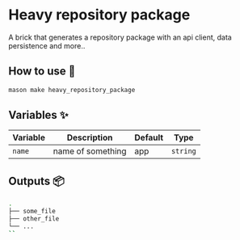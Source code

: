 # Heavy repository package

A brick that generates a repository package with an api client, data persistence and more..



## How to use 🚀

```sh
mason make heavy_repository_package
```



## Variables ✨

| Variable | Description       | Default | Type     |
| -------- | ----------------- | ------- | -------- |
| `name`   | name of something | app     | `string` |



## Outputs 📦

```sh
.
├── some_file
├── other_file
└── ...
``
```
